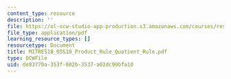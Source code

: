 ```yaml
---
content_type: resource
description: ''
file: https://ol-ocw-studio-app-production.s3.amazonaws.com/courses/res-18-005-highlights-of-calculus-spring-2010/de83770a353f002b3537a02dc99bfa10_MITRES18_05S10_Product_Rule_Quotient_Rule.pdf
file_type: application/pdf
learning_resource_types: []
resourcetype: Document
title: MITRES18_05S10_Product_Rule_Quotient_Rule.pdf
type: OCWFile
uid: de83770a-353f-002b-3537-a02dc99bfa10
---
```

